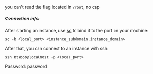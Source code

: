 you can't read the flag located in ```/root```, no cap
##### Connection info:
After starting an instance, use [sc](https://github.com/CTFd/snicat) to bind it to the port on your machine:
```
sc -b <local_port> <instance_subdomain.instance_domain>
```
After that, you can connect to an instance with ssh:
```
ssh btsbob@localhost -p <local_port>
```
Password: password
